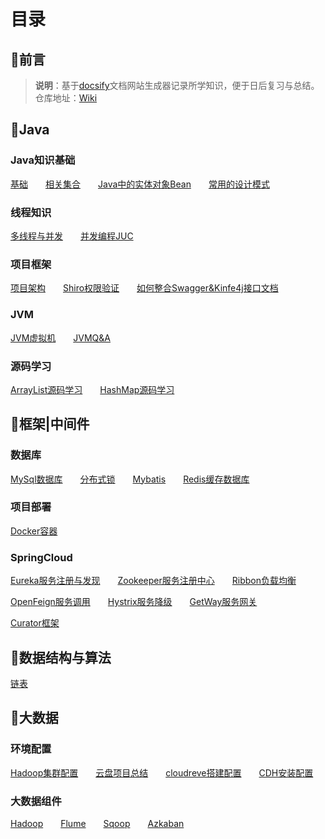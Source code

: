# 目录

## 📢前言

> **说明**：基于[docsify](https://docsify.js.org/#/zh-cn/?id=docsify)文档网站生成器记录所学知识，便于日后复习与总结。<br>仓库地址：[Wiki](https://github.com/xuliyaheizi/docsify_wiki)

## 🎯Java

### Java知识基础

[基础](/1-Java/1、语法基础)  [相关集合](/1-Java/2、集合)  [Java中的实体对象Bean](/1-Java/3、实体对象(Bean))  [常用的设计模式](/1-Java/5、设计模式)

### 线程知识

[多线程与并发](/1-Java/7、多线程与并发)  [并发编程JUC](/1-Java/8、并发编程JUC)

### 项目框架

[项目架构](/1-Java/6、项目框架)  [Shiro权限验证](/1-Java/9、Shiro)  [如何整合Swagger&Kinfe4j接口文档](/1-Java/10、Swagger%26Kinfe4j)

### JVM

[JVM虚拟机](/1-Java/14、JVM)  [JVMQ&A](/1-Java/15、JVM相关面试题)

### 源码学习

[ArrayList源码学习](/1-Java/16、ArrayList源码阅读)  [HashMap源码学习](/1-Java/17、HashMap源码阅读)

## 🥊框架|中间件

### 数据库

[MySql数据库](/1-Java/13、Mysql)  [分布式锁](/1-Java/12、分布式锁)  [Mybatis](/1-Java/11、Mybatis)  [Redis缓存数据库](/2-框架/8、Redis.md)

### 项目部署

[Docker容器](/2-框架/7、Docker)

### SpringCloud

[Eureka服务注册与发现](/2-框架/1、Eureka.md)  [Zookeeper服务注册中心](/2-框架/2、Zookeeper.md)  [Ribbon负载均衡](/2-框架/3、Ribbon.md)  

[OpenFeign服务调用](/2-框架/4、OpenFeign.md)  [Hystrix服务降级](/2-框架/5、Hystrix.md)  [GetWay服务网关](/2-框架/6、GetWay.md)



[Curator框架](/2-框架/9、Curator)

## 🍠数据结构与算法
[链表](/3-数据结构与算法/1、链表)

## 🍖大数据

### 环境配置

[Hadoop集群配置](/5-配置/1、Hadoop集群配置)  [云盘项目总结](/5-配置/2、云盘项目总结)  [cloudreve搭建配置](/5-配置/4、cloudreve搭建配置)  [CDH安装配置](/5-配置/5、CDH安装配置)

### 大数据组件

[Hadoop](/4-大数据/1、Hadoop)  [Flume](/4-大数据/2、Flume)  [Sqoop](/4-大数据/3、Sqoop)  [Azkaban](/4-大数据/4、Azkaban)
